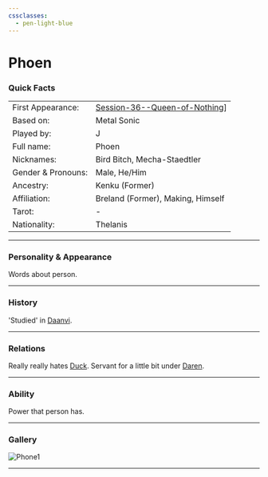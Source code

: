 ```yaml
---
cssclasses:
  - pen-light-blue
---
```

# Phoen
### Quick Facts

|                    |                                                                                    |
| ------------------ | ---------------------------------------------------------------------------------- |
| First Appearance:  | [Session-36--Queen-of-Nothing](../-Session-Notes/Session-36--Queen-of-Nothing.md)] |
| Based on:          | Metal Sonic                                                                        |
| Played by:         | J                                                                                  |
| Full name:         | Phoen                                                                              |
| Nicknames:         | Bird Bitch, Mecha-Staedtler                                                        |
| Gender & Pronouns: | Male, He/Him                                                                       |
| Ancestry:          | Kenku (Former)                                                                     |
| Affiliation:       | Breland (Former), Making, Himself                                                  |
| Tarot:             | -                                                                                  |
| Nationality:       | Thelanis                                                                           |
***
### Personality & Appearance
Words about person.

***
### History
'Studied' in [Daanvi](../-Locations--Planes/Daanvi.md).

***
### Relations
Really really hates [Duck](Duck.md).
Servant for a little bit under [Daren](../../-Sacrosanct/Characters/Daren.md).

***
### Ability
Power that person has.

***
### Gallery

![Phone1](../../../../../99%20-%20META/attachments/Phone1.png)

***
